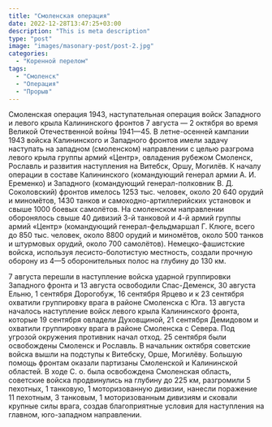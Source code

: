 ```yaml
---
title: "Смоленская операция"
date: 2022-12-28T13:47:25+03:00
description: "This is meta description"
type: "post"
image: "images/masonary-post/post-2.jpg"
categories:
  - "Коренной перелом"
tags:
  - "Смоленск"
  - "Операция"
  - "Прорыв"
---
```


Смоленская операция 1943, наступательная операция войск Западного и левого крыла Калининского фронтов 7 августа — 2 октября во время Великой Отечественной войны 1941—45. В летне-осенней кампании 1943 войска Калининского и Западного фронтов имели задачу наступать на западном (смоленском) направлении с целью разгрома левого крыла группы армий «Центр», овладения рубежом Смоленск, Рославль и развития наступления на Витебск, Оршу, Могилёв. К началу операции в составе Калининского (командующий генерал армии А. И. Еременко) и Западного (командующий генерал-полковник В. Д. Соколовский) фронтов имелось 1253 тыс. человек, около 20 640 орудий и миномётов, 1430 танков и самоходно-артиллерийских установок и свыше 1000 боевых самолётов. На смоленском направлении оборонялось свыше 40 дивизий 3-й танковой и 4-й армий группы армий «Центр» (командующий генерал-фельдмаршал Г. Клюге, всего до 850 тыс. человек, около 8800 орудий и миномётов, около 500 танков и штурмовых орудий, около 700 самолётов). Немецко-фашистские войска, используя лесисто-болотистую местность, создали прочную оборону из 4—5 оборонительных полос на глубину до 130 км.

  7 августа перешли в наступление войска ударной группировки Западного фронта и 13 августа освободили Спас-Деменск, 30 августа Ельню, 1 сентября Дорогобуж, 16 сентября Ярцево и к 23 сентября охватили группировку врага в районе Смоленска с Юга. 13 августа началось наступление войск левого крыла Калининского фронта, которые 19 сентября овладели Духовщиной, 21 сентября Демидовом и охватили группировку врага в районе Смоленска с Севера. Под угрозой окружения противник начал отход. 25 сентября были освобождены Смоленск и Рославль. В начальник октября советские войска вышли на подступы к Витебску, Орше, Могилёву. Большую помощь фронтам оказали партизаны Смоленской и Калининской областей. В ходе С. о. была освобождена Смоленская область, советские войска продвинулись на глубину до 225 км, разгромили 5 пехотных, 1 танковую, 1 моторизованную дивизии, нанесли поражение 11 пехотным, 3 танковым, 1 моторизованным дивизиям и сковали крупные силы врага, создав благоприятные условия для наступления на главном, юго-западном направлении.




